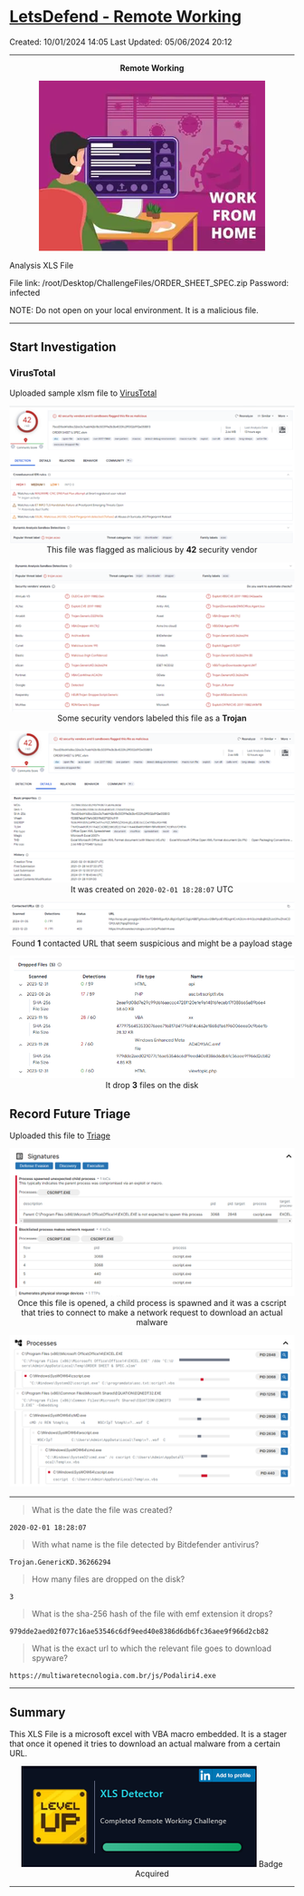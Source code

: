 # [LetsDefend - Remote Working](https://app.letsdefend.io/challenge/remote-working)
Created: 10/01/2024 14:05
Last Updated: 05/06/2024 20:12
* * *
<div align=center>

**Remote Working**

![c4cbf4faaa46c2052cb0a60639a3144e.png](/_resources/c4cbf4faaa46c2052cb0a60639a3144e.png)
</div>
Analysis XLS File

File link: /root/Desktop/ChallengeFiles/ORDER_SHEET_SPEC.zip Password: infected

NOTE: Do not open on your local environment. It is a malicious file.
* * *
## Start Investigation
### VirusTotal
Uploaded sample xlsm file to [VirusTotal](https://www.virustotal.com/gui/file/7bcd31bd41686c32663c7cabf42b18c50399e3b3b4533fc2ff002d9f2e058813) 
<div align=center>

![d23c72fd53e4b1d42f85bd3bbe53f255.png](/_resources/d23c72fd53e4b1d42f85bd3bbe53f255.png)
This file was flagged as malicious by **42** security vendor

![c7097c9149b848606ad782e5a3f24160.png](/_resources/c7097c9149b848606ad782e5a3f24160.png)
Some security vendors labeled this file as a **Trojan**

![6c4ab1bce435c326bbf507e6dc7885fa.png](/_resources/6c4ab1bce435c326bbf507e6dc7885fa.png)
It was created on `2020-02-01 18:28:07` UTC

![1ff726e737168a8c573e4994fc3bf02e.png](/_resources/1ff726e737168a8c573e4994fc3bf02e.png)
Found **1** contacted URL that seem suspicious and might be a payload stage

![d9ce8b80bf8b61bf616c111573e69e6f.png](/_resources/d9ce8b80bf8b61bf616c111573e69e6f.png)
It drop **3** files on the disk 
</div>

## Record Future Triage
Uploaded this file to [Triage](https://tria.ge/240112-ka134scear/behavioral1) 

<div align=center>

![0a42b265900ff0584429e09baa9c01fc.png](/_resources/0a42b265900ff0584429e09baa9c01fc.png)
Once this file is opened, a child process is spawned and it was a cscript that tries to connect to make a network request to download an actual malware

![14948ed663935e239b0dc5405e2d9093.png](/_resources/14948ed663935e239b0dc5405e2d9093.png)
</div>

* * *
> What is the date the file was created?
```
2020-02-01 18:28:07
```

> With what name is the file detected by Bitdefender antivirus?
```
Trojan.GenericKD.36266294
```

> How many files are dropped on the disk?
```
3
```

> What is the sha-256 hash of the file with emf extension it drops?
```
979dde2aed02f077c16ae53546c6df9eed40e8386d6db6fc36aee9f966d2cb82
```

> What is the exact url to which the relevant file goes to download spyware?
```
https://multiwaretecnologia.com.br/js/Podaliri4.exe
```
* * *
## Summary
This XLS File is a microsoft excel with VBA macro embedded. It is a stager that once it opened it tries to download an actual malware from a certain URL.
<div align=center>

![7b2066901059f845e4d2aefb7077c9bb.png](/_resources/7b2066901059f845e4d2aefb7077c9bb.png)
Badge Acquired
</div>

* * *
